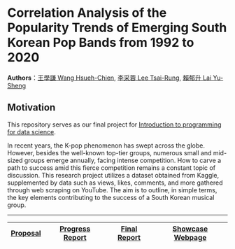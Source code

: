 # Correlation Analysis of the Popularity Trends of Emerging South Korean Pop Bands from 1992 to 2020

**Authors**：[王學謙 Wang Hsueh-Chien](https://github.com/Ken7222), [李采蓉 Lee Tsai-Rung](https://github.com/sleeping-psystudent), [賴郁升 Lai Yu-Sheng](https://github.com/yusheng1027)<br>

## Motivation
This repository serves as our final project for [Introduction to programming for data science](https://lopentu.github.io/dspy2023/).

In recent years, the K-pop phenomenon has swept across the globe. However, besides the well-known top-tier groups, numerous small and mid-sized groups emerge annually, facing intense competition. How to carve a path to success amid this fierce competition remains a constant topic of discussion. This research project utilizes a dataset obtained from Kaggle, supplemented by data such as views, likes, comments, and more gathered through web scraping on YouTube. The aim is to outline, in simple terms, the key elements contributing to the success of a South Korean musical group.

---

|[Proposal](https://github.com/sleeping-psystudent/Dspy-Final-Project/blob/main/Proposal.md)|[Progress Report](https://github.com/sleeping-psystudent/Dspy-Final-Project/blob/main/Progress%20Report.pdf)|[Final Report](https://github.com/sleeping-psystudent/Dspy-Final-Project/blob/main/Final%20Report.pdf)|[Showcase Webpage](https://hackmd.io/@895n2PoiTf6zr08FjTMQ_Q/B1pipknLT)|
|--------|---------------|--------------|----------------|

